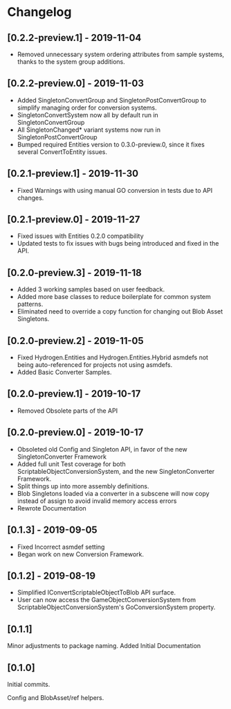 # Changelog

## [0.2.2-preview.1] - 2019-11-04
- Removed unnecessary system ordering attributes from sample systems, thanks to the system group additions.

## [0.2.2-preview.0] - 2019-11-03
- Added SingletonConvertGroup and SingletonPostConvertGroup to simplify managing order for conversion systems.
- SingletonConvertSystem<T> now all by default run in SingletonConvertGroup
- All SingletonChanged* variant systems now run in SingletonPostConvertGroup
- Bumped required Entities version to 0.3.0-preview.0, since it fixes several ConvertToEntity issues. 

## [0.2.1-preview.1] - 2019-11-30
- Fixed Warnings with using manual GO conversion in tests due to API changes.

## [0.2.1-preview.0] - 2019-11-27
- Fixed issues with Entities 0.2.0 compatibility
- Updated tests to fix issues with bugs being introduced and fixed in the API.

## [0.2.0-preview.3] - 2019-11-18
- Added 3 working samples based on user feedback.
- Added more base classes to reduce boilerplate for common system patterns.
- Eliminated need to override a copy function for changing out Blob Asset Singletons.

## [0.2.0-preview.2] - 2019-11-05
- Fixed Hydrogen.Entities and Hydrogen.Entities.Hybrid asmdefs not being auto-referenced for projects not using asmdefs.
- Added Basic Converter Samples.

## [0.2.0-preview.1] - 2019-10-17
- Removed Obsolete parts of the API

## [0.2.0-preview.0] - 2019-10-17
- Obsoleted old Config and Singleton API, in favor of the new SingletonConverter<T> Framework
- Added full unit Test coverage for both ScriptableObjectConversionSystem, and the new SingletonConverter<T> Framework.
- Split things up into more assembly definitions.
- Blob Singletons loaded via a converter in a subscene will now copy instead of assign to avoid invalid memory access
 errors
- Rewrote Documentation

## [0.1.3] - 2019-09-05
- Fixed Incorrect asmdef setting
- Began work on new Conversion Framework.

## [0.1.2] - 2019-08-19
- Simplified IConvertScriptableObjectToBlob API surface.
- User can now access the GameObjectConversionSystem from ScriptableObjectConversionSystem's GoConversionSystem property.

## [0.1.1]

Minor adjustments to package naming.
Added Initial Documentation

## [0.1.0]
Initial commits.

Config and BlobAsset/ref helpers.
